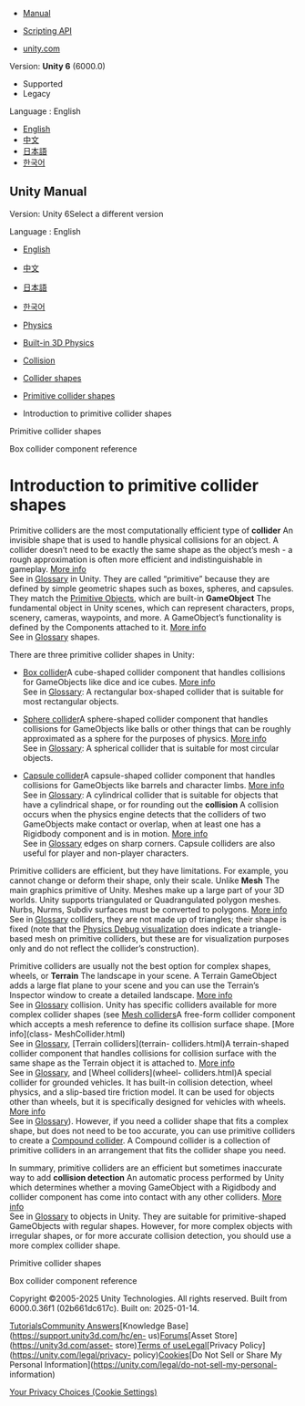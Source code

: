 [](https://docs.unity3d.com)

  * [Manual](../Manual/index.html)
  * [Scripting API](../ScriptReference/index.html)

  * [unity.com](https://unity.com/)

Version: **Unity 6** (6000.0)

  * Supported
  * Legacy

Language : English

  * [English](/Manual/primitive-colliders-introduction.html)
  * [中文](/cn/current/Manual/primitive-colliders-introduction.html)
  * [日本語](/ja/current/Manual/primitive-colliders-introduction.html)
  * [한국어](/kr/current/Manual/primitive-colliders-introduction.html)

[](https://docs.unity3d.com)

## Unity Manual

Version: Unity 6Select a different version

Language : English

  * [English](/Manual/primitive-colliders-introduction.html)
  * [中文](/cn/current/Manual/primitive-colliders-introduction.html)
  * [日本語](/ja/current/Manual/primitive-colliders-introduction.html)
  * [한국어](/kr/current/Manual/primitive-colliders-introduction.html)

  * [Physics](PhysicsSection.html)
  * [Built-in 3D Physics](PhysicsOverview.html)
  * [Collision](collision-section.html)
  * [Collider shapes](collider-shapes.html)
  * [Primitive collider shapes](primitive-colliders.html)
  * Introduction to primitive collider shapes

[](primitive-colliders.html)

Primitive collider shapes

[](class-BoxCollider.html)

Box collider component reference

# Introduction to primitive collider shapes

Primitive colliders are the most computationally efficient type of
**collider** An invisible shape that is used to handle physical collisions for
an object. A collider doesn’t need to be exactly the same shape as the
object’s mesh - a rough approximation is often more efficient and
indistinguishable in gameplay. [More info](CollidersOverview.html)  
See in [Glossary](Glossary.html#Collider) in Unity. They are called
“primitive” because they are defined by simple geometric shapes such as boxes,
spheres, and capsules. They match the [Primitive
Objects](PrimitiveObjects.html), which are built-in **GameObject** The
fundamental object in Unity scenes, which can represent characters, props,
scenery, cameras, waypoints, and more. A GameObject’s functionality is defined
by the Components attached to it. [More info](class-GameObject.html)  
See in [Glossary](Glossary.html#GameObject) shapes.

There are three primitive collider shapes in Unity:

  * [Box collider](class-BoxCollider.html)A cube-shaped collider component that handles collisions for GameObjects like dice and ice cubes. [More info](class-BoxCollider.html)  
See in [Glossary](Glossary.html#boxcollider): A rectangular box-shaped
collider that is suitable for most rectangular objects.

  * [Sphere collider](class-SphereCollider.html)A sphere-shaped collider component that handles collisions for GameObjects like balls or other things that can be roughly approximated as a sphere for the purposes of physics. [More info](class-SphereCollider.html)  
See in [Glossary](Glossary.html#SphereCollider): A spherical collider that is
suitable for most circular objects.

  * [Capsule collider](class-CapsuleCollider.html)A capsule-shaped collider component that handles collisions for GameObjects like barrels and character limbs. [More info](class-CapsuleCollider.html)  
See in [Glossary](Glossary.html#capsulecollider): A cylindrical collider that
is suitable for objects that have a cylindrical shape, or for rounding out the
**collision** A collision occurs when the physics engine detects that the
colliders of two GameObjects make contact or overlap, when at least one has a
Rigidbody component and is in motion. [More info](CollidersOverview.html)  
See in [Glossary](Glossary.html#Collision) edges on sharp corners. Capsule
colliders are also useful for player and non-player characters.

Primitive colliders are efficient, but they have limitations. For example, you
cannot change or deform their shape, only their scale. Unlike **Mesh** The
main graphics primitive of Unity. Meshes make up a large part of your 3D
worlds. Unity supports triangulated or Quadrangulated polygon meshes. Nurbs,
Nurms, Subdiv surfaces must be converted to polygons. [More info](mesh.html)  
See in [Glossary](Glossary.html#Mesh) colliders, they are not made up of
triangles; their shape is fixed (note that the [Physics Debug
visualization](PhysicsDebugVisualization.html) does indicate a triangle-based
mesh on primitive colliders, but these are for visualization purposes only and
do not reflect the collider’s construction).

Primitive colliders are usually not the best option for complex shapes,
wheels, or **Terrain** The landscape in your scene. A Terrain GameObject adds
a large flat plane to your scene and you can use the Terrain’s Inspector
window to create a detailed landscape. [More info](terrain-UsingTerrains.html)  
See in [Glossary](Glossary.html#Terrain) collision. Unity has specific
colliders available for more complex collider shapes (see [Mesh
colliders](mesh-colliders.html)A free-form collider component which accepts a
mesh reference to define its collision surface shape. [More info](class-
MeshCollider.html)  
See in [Glossary](Glossary.html#MeshCollider), [Terrain colliders](terrain-
colliders.html)A terrain-shaped collider component that handles collisions for
collision surface with the same shape as the Terrain object it is attached to.
[More info](class-TerrainCollider.html)  
See in [Glossary](Glossary.html#TerrainCollider), and [Wheel colliders](wheel-
colliders.html)A special collider for grounded vehicles. It has built-in
collision detection, wheel physics, and a slip-based tire friction model. It
can be used for objects other than wheels, but it is specifically designed for
vehicles with wheels. [More info](class-WheelCollider.html)  
See in [Glossary](Glossary.html#WheelCollider)). However, if you need a
collider shape that fits a complex shape, but does not need to be too
accurate, you can use primitive colliders to create a [Compound
collider](compound-colliders.html). A Compound collider is a collection of
primitive colliders in an arrangement that fits the collider shape you need.

In summary, primitive colliders are an efficient but sometimes inaccurate way
to add **collision detection** An automatic process performed by Unity which
determines whether a moving GameObject with a Rigidbody and collider component
has come into contact with any other colliders. [More
info](CollidersOverview.html)  
See in [Glossary](Glossary.html#CollisionDetection) to objects in Unity. They
are suitable for primitive-shaped GameObjects with regular shapes. However,
for more complex objects with irregular shapes, or for more accurate collision
detection, you should use a more complex collider shape.

[](primitive-colliders.html)

Primitive collider shapes

[](class-BoxCollider.html)

Box collider component reference

Copyright ©2005-2025 Unity Technologies. All rights reserved. Built from
6000.0.36f1 (02b661dc617c). Built on: 2025-01-14.

[Tutorials](https://learn.unity.com/)[Community
Answers](https://answers.unity3d.com)[Knowledge
Base](https://support.unity3d.com/hc/en-
us)[Forums](https://forum.unity3d.com)[Asset Store](https://unity3d.com/asset-
store)[Terms of
use](https://docs.unity3d.com/Manual/TermsOfUse.html)[Legal](https://unity.com/legal)[Privacy
Policy](https://unity.com/legal/privacy-
policy)[Cookies](https://unity.com/legal/cookie-policy)[Do Not Sell or Share
My Personal Information](https://unity.com/legal/do-not-sell-my-personal-
information)

[Your Privacy Choices (Cookie Settings)](javascript:void\(0\);)

